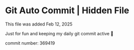 # Git Auto Commit | Hidden File

This file was added Feb 12, 2025

Just for fun and keeping my daily git commit active 🤪

commit number: 369419

